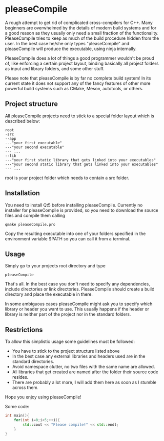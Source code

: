 # pleaseCompile
A rough attempt to get rid of complicated cross-compilers for C++.
Many beginners are overwhelmed by the details of modern build systems and for a good reason as they usually only need a small fraction of the functionality.
PleaseCompile tries to keep as much of the build procedure hidden from the user.
In the best case he/she only types "pleaseCompile" and pleaseCompile will produce the executable, using ninja internally.

PleaseCompile does a lot of things a good programmer wouldn't be proud of, like enforcing a certain project layout, binding basically all project folders as input and library folders, and some other stuff.

Please note that pleaseCompile is by far no complete build system! 
In its current state it does not support any of the fancy features of other more powerful build systems such as CMake, Meson, autotools, or others.

## Project structure
All pleaseCompile projects need to stick to a special folder layout which is described below:

    root
    -src
    --app
    ---"your first executable" 
    ---"your second executable"
    --- ...
    --lib
    ---"your first static library that gets linked into your executables"  
    ---"your second static library that gets linked into your executables"
    --- ...

root is your project folder which needs to contain a src folder.

## Installation
You need to install Qt5 before installing pleaseCompile.
Currently no installer for pleaseCompile is provided, so you need to download the source files and compile them calling

    qmake pleaseCompile.pro

Copy the resulting executable into one of your folders specified in the environment variable $PATH so you can call it from a terminal.

## Usage
Simply go to your projects root directory and type 

    pleaseCompile

That's all. In the best case you don't need to specify any dependencies, include directories or link directories.
PleaseCompile should create a build directory and place the executable in there.

In some ambiguous cases pleaseCompile might ask you to specify which library or header you want to use. This usually happens if the header or library is neither part of the project nor in the standard folders.

## Restrictions
To allow this simplistic usage some guidelines must be followed:
- You have to stick to the project structure listed above
- In the best case any external libraries and headers used are in the standard directories.
- Avoid namespace clutter, no two files with the same name are allowed.
- All libraries that get created are named after the folder their source code resides.
- There are probably a lot more, I will add them here as soon as I stumble across them.

Hope you enjoy using pleaseCompile!

Some code:
```c++
int main(){
    for(int i=0;i<5;++i){
        std::cout << "Please compile!" << std::endl;
    }
}
```
